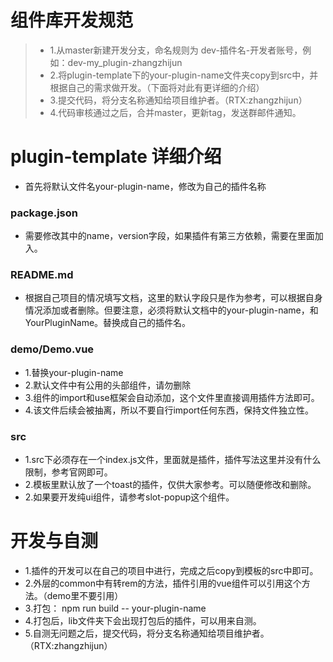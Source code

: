 # 组件库开发规范

> * 1.从master新建开发分支，命名规则为 dev-插件名-开发者账号，例如：dev-my_plugin-zhangzhijun
> * 2.将plugin-template下的your-plugin-name文件夹copy到src中，并根据自己的需求做开发。（下面将对此有更详细的介绍）
> * 3.提交代码，将分支名称通知给项目维护者。（RTX:zhangzhijun）
> * 4.代码审核通过之后，合并master，更新tag，发送群邮件通知。

# plugin-template 详细介绍

* 首先将默认文件名your-plugin-name，修改为自己的插件名称

### package.json
* 需要修改其中的name，version字段，如果插件有第三方依赖，需要在里面加入。

### README.md
* 根据自己项目的情况填写文档，这里的默认字段只是作为参考，可以根据自身情况添加或者删除。但要注意，必须将默认文档中的your-plugin-name，和YourPluginName。替换成自己的插件名。

### demo/Demo.vue
* 1.替换your-plugin-name
* 2.默认文件中有公用的头部组件，请勿删除
* 3.组件的import和use框架会自动添加，这个文件里直接调用插件方法即可。
* 4.该文件后续会被抽离，所以不要自行import任何东西，保持文件独立性。

### src
* 1.src下必须存在一个index.js文件，里面就是插件，插件写法这里并没有什么限制，参考官网即可。
* 2.模板里默认放了一个toast的插件，仅供大家参考。可以随便修改和删除。
* 2.如果要开发纯ui组件，请参考slot-popup这个组件。

# 开发与自测
* 1.插件的开发可以在自己的项目中进行，完成之后copy到模板的src中即可。
* 2.外层的common中有转rem的方法，插件引用的vue组件可以引用这个方法。（demo里不要引用）
* 3.打包： npm run build -- your-plugin-name
* 4.打包后，lib文件夹下会出现打包后的插件，可以用来自测。
* 5.自测无问题之后，提交代码，将分支名称通知给项目维护者。（RTX:zhangzhijun）
